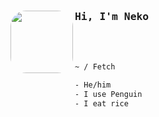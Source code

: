
<style>
  #imagee {
    border-radius: 10px;
  }
</style>

<img id=imagee height="100px" align='left' src="https://avatars.githubusercontent.com/u/95261992?s=400&u=c18f33ca1c58689e77057955b301aaaa523c4f82&v=4" style="border-radius: 25px;">
<samp><h3>Hi, I'm Neko</h3></samp>
<br><br>

```sh
~ / Fetch

- He/him        
- I use Penguin 
- I eat rice
```
